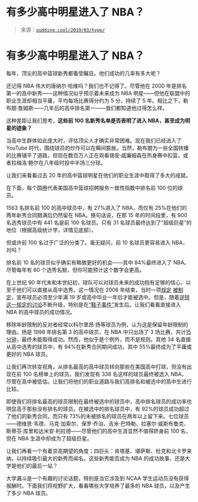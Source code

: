 <!--yml

分类：未分类

日期：2024-05-27 15:04:26

-->

# 有多少高中明星进入了 NBA？

> 来源：[`pudding.cool/2019/03/hype/`](https://pudding.cool/2019/03/hype/)

# 有多少高中明星进入了 NBA？

每年，顶尖的高中篮球新秀都备受瞩目。他们成功的几率有多大呢？

还记得 NBA 伟大的唐纳尔·哈维吗？我们也不记得了。尽管他在 2000 年是排名第一的高中新秀——这种情况似乎预示着未来成为 NBA 明星——但他在联盟中的职业生涯却相当平庸，平均每场比赛得分约为 5 分，持续了 5 年。相比之下，勒布朗·詹姆斯——几年后的高中排名第一——我们都知道他过得怎么样。

这种差距让我们思考，**这些前 100 名新秀名单是否表明了进入 NBA，甚至成为明星的迹象？**

当高中生群体如此庞大时，评估顶尖人才确实非常困难。现在我们已经进入了 YouTube 时代，围绕球员的炒作可以在瞬间膨胀。当然，勒布朗为一些全国转播的比赛铺平了道路，但现在数百万人正在观看锡安·威廉姆森在热身赛中扣篮，或者拉梅洛·鲍尔在八年级时投中半场三分球。

让我们来看看过去 20 年的高中篮球明星在他们的职业生涯中取得了多大的成就。

在下面，每个圆圈代表美国高中篮球招聘服务一致性指数中排名前 100 位的球员。

1563 名排名前 100 的高中球员中，有 27%进入了 NBA，而仅有 25%在他们的两年新秀合同期满后仍然留在 NBA。换句话说，在那 15 年的时间段里，有 900 名选秀球员中有 441 名是前 100 名球员。只有 31 名球员最终达到了“超级巨星”的地位（根据高级统计学，详情见底部）。

但或许前 100 名过于广泛的分类了。毫无疑问，前 10 名球员更容易进入 NBA，对吗？

排名前 10 名的球员似乎确实有略微更好的机会——其中 84%最终进入了 NBA。尽管每年有 60 个选秀名额，但你可能预计这个数字会更高。

在上世纪 90 年代末和本世纪初，球队可以对球员未来的成功抱有足够的信心，以至于他们可以直接从高中选秀。这一情况在 2006 年结束，当时一项[规定](https://web.archive.org/web/20080227065646/http://www.nbpa.com/cba_articles/article-X.php) [被制定](https://www.nytimes.com/2005/06/28/sports/basketball/nba-draft-will-close-book-on-high-school-stars.html)，宣布球员必须至少年满 19 岁或高中毕业一年后才能被选中。但是，随着[逆转这一规定的讨论](http://www.espn.com/nba/story/_/id/26049542/nba-proposes-changing-draft-age-19-18-players-union)不断升级，特别是在[“鞋子事件”](https://www.youtube.com/watch?v=LqJUgQAyDMo)发生后。让我们看看直接进入 NBA 的高中球员的成功情况。

移除年龄限制的反对者经常以科尔里昂·扬等球员为例，认为这是保留年龄限制的理由。扬是 1998 年排名第 3 的高中球员，在 NBA 中只出场了 3 场比赛，共计[15 分钟](http://www.basketball-reference.com/players/y/youngko01.html)，最终未能取得成功。然而，他似乎是个例外，而不是规则。其他 34 名直接从高中选秀的球员中，有 94%在新秀合同期间成功，其中 55%最终成为了平庸或更好的 NBA 球员。

让我们再次转变视角，从排名最高的高中球员转向那些在美国高中打球，但没有出现在前 100 名榜单上的球员。我们发现有 338 名这样的球员最终被选入 NBA，尽管在高中被低估。让我们将他们的职业道路与我们高排名和被选中的高中生进行比较。

即使我们将排名最高的球员限制在最终被选中的球员中，高中排名球员的成功率也明显高于那些没有排名的球员。在被选中的排名球员中，有 92%的球员成功超过了他们的新秀合同，而只有 73%的未被排名的球员在两年以上留下来。七位球员——德维恩·韦德、马克·加索尔、保罗·乔治、吉米·巴特勒、拉塞尔·威斯布鲁克、斯蒂芬·库里和达米安·利拉德——尽管他们的高中生涯显然不值得跻身前 100 名，但在 NBA 生涯中却成为了超级巨星。

让我们再看一个有着崇高期望的角度；四巨头：肯塔基、堪萨斯、杜克和北卡罗来纳，以持续吸引最大的新秀而闻名。这些新秀能否成为 NBA 的成功故事，还是大学是他们的最后一站？

大学漏斗是一个有趣的讨论话题，特别是当它涉及到 NCAA 学生运动员没有获得报酬时。下面我们将视野扩大，看看哪些大学培养了最多的 NBA 球员，以及产生了多少 NBA 球员。
